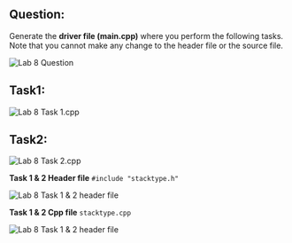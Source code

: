 ## Question:

Generate the **driver file (main.cpp)** where you perform the following tasks. Note that you cannot make any change to
the header file or the source file.

![Lab 8 Question](https://github.com/IAFahim/CSE225/blob/master/C%2B%2B/Lab/Lab_8/Question/task.png)

## Task1:

![Lab 8 Task 1.cpp](https://github.com/IAFahim/CSE225/blob/master/C%2B%2B/Lab/Lab_8/Task_1/main.cpp.png)

## Task2:

![Lab 8 Task 2.cpp](https://github.com/IAFahim/CSE225/blob/master/C%2B%2B/Lab/Lab_8/Task_2/main.cpp.png)

**Task 1 & 2 Header file**
`#include "stacktype.h"`

![Lab 8 Task 1 & 2 header file](https://github.com/IAFahim/CSE225/blob/master/C%2B%2B/Lab/Lab_8/Common/stacktype.h.png)

**Task 1 & 2 Cpp file**
`stacktype.cpp`

![Lab 8 Task 1 & 2 header file](https://github.com/IAFahim/CSE225/blob/master/C%2B%2B/Lab/Lab_8/Common/stacktype.cpp.png)